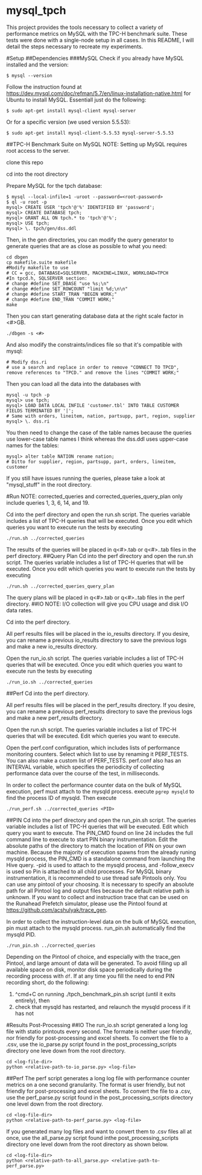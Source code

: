 # mysql_tpch
This project provides the tools necessary to collect a variety of performance metrics on MySQL with the TPC-H benchmark suite. These tests were done with a single-node setup in all cases. In this README, I will detail the steps necessary to recreate my experiments.

#Setup
##Dependencies
###MySQL
Check if you already have MySQL installed and the version:
```
$ mysql --version
```
Follow the instruction found at https://dev.mysql.com/doc/refman/5.7/en/linux-installation-native.html for Ubuntu to install MySQL. Essentiall just do the following:
```
$ sudo apt-get install mysql-client mysql-server
```
Or for a specific version (we used version 5.5.53):
```
$ sudo apt-get install mysql-client-5.5.53 mysql-server-5.5.53
```

##TPC-H Benchmark Suite on MySQL
NOTE: Setting up MySQL requires root access to the server.

clone this repo

cd into the root directory

Prepare MySQL for the tpch database:
```
$ mysql --local-infile=1 -uroot --password=<root-password>
$ ql -u root -p
mysql> CREATE USER 'tpch'@'%' IDENTIFIED BY 'password';
mysql> CREATE DATABASE tpch;
mysql> GRANT ALL ON tpch.* to 'tpch'@'%';
mysql> USE tpch;
mysql> \. tpch/gen/dss.ddl
```

Then, in the gen directories, you can modify the query generator to generate queries that are as close as possible to what you need:

```
cd dbgen
cp makefile.suite makefile
#Modify makefile to use
# CC = gcc, DATABASE=SQLSERVER, MACHINE=LINUX, WORKLOAD=TPCH
#In tpcd.h, SQLSERVER section:
# change #define SET_DBASE "use %s;\n"
# change #define SET_ROWCOUNT "limit %d;\n\n"
# change #define START_TRAN "BEGIN WORK;"
# change #define END_TRAN "COMMIT WORK;"
make
```

Then you can start generating database data at the right scale factor in <#>GB.

```
./dbgen -s <#>
```

And also modify the constraints/indices file so that it's compatible with mysql:

```
# Modify dss.ri
# use a search and replace in order to remove "CONNECT TO TPCD", remove references to "TPCD." and remove the lines "COMMIT WORK;"
```

Then you can load all the data into the databases with

```
mysql -u tpch -p
mysql> use tpch;
mysql> LOAD DATA LOCAL INFILE 'customer.tbl' INTO TABLE CUSTOMER FIELDS TERMINATED BY '|';
# Same with orders, lineitem, nation, partsupp, part, region, supplier
mysql> \. dss.ri
```

You then need to change the case of the table names because the queries use lower-case table names I think whereas the dss.ddl uses upper-case names for the tables:

```
mysql> alter table NATION rename nation;
# Ditto for supplier, region, partsupp, part, orders, lineitem, customer
```

If you still have issues running the queries, please take a look at "mysql_stuff" in the root directory.

#Run
NOTE: corrected_queries and corrected_queries_query_plan only include queries 1, 3, 6, 14, and 19.

Cd into the perf directory and open the run.sh script. The queries variable includes a list of TPC-H queries that will be executed. Once you edit which queries you want to execute run the tests by executing
```
./run.sh ../corrected_queries
```
The results of the queries will be placed in q<#>.tab or q<#>..tab files in the perf directory.
##Query Plan
Cd into the perf directory and open the run.sh script. The queries variable includes a list of TPC-H queries that will be executed. Once you edit which queries you want to execute run the tests by executing
```
./run.sh ../corrected_queries_query_plan
```
The query plans will be placed in q<#>.tab or q<#>..tab files in the perf directory.
##IO
NOTE: I/O collection will give you CPU usage and disk I/O data rates.

Cd into the perf directory.

All perf results files will be placed in the io_results directory. If you desire, you can rename a previous io_results directory to save the previous logs and make a new io_results directory.

Open the run_io.sh script. The queries variable includes a list of TPC-H queries that will be executed. Once you edit which queries you want to execute run the tests by executing
```
./run_io.sh ../corrected_queries
```
##Perf
Cd into the perf directory.

All perf results files will be placed in the perf_results directory. If you desire, you can rename a previous perf_results directory to save the previous logs and make a new perf_results directory.

Open the run.sh script. The queries variable includes a list of TPC-H queries that will be executed. Edit which queries you want to execute.

Open the perf.conf configuration, which includes lists of performance monitoring counters. Select which list to use by renaming it PERF_TESTS. You can also make a custom list of PERF_TESTS. perf.conf also has an INTERVAL variable, which specifies the periodicity of collecting performance data over the course of the test, in milliseconds.

In order to collect the performance counter data on the bulk of MySQL execution, perf must attach to the mysqld process. execute ```pgrep mysqld``` to find the process ID of mysqld. Then execute
```
./run_perf.sh ../corrected_queries <PID>
```
##PIN
Cd into the perf directory and open the run_pin.sh script. The queries variable includes a list of TPC-H queries that will be executed. Edit which query you want to execute. The PIN_CMD found on line 24 includes the full command line to execute to start PIN binary instrumentation. Edit the absolute paths of the directory to match the location of PIN on your own machine. Because the majority of execution spawns from the already runing mysqld process, the PIN_CMD is a standalone command from launching the Hive query. -pid is used to attach to the mysqld process, and -follow_execv is used so Pin is attached to all child processes. For MySQL binary instrumentation, it is recommended to use thread safe Pintools only. You can use any pintool of your choosing. It is necessary to specify an absolute path for all Pintool log and output files because the default relative path is unknown. If you want to collect and instruction trace that can be used on the Runahead Prefetch simulator, please use the Pintool found at https://github.com/acshulyak/trace_gen.

In order to collect the instruction-level data on the bulk of MySQL execution, pin must attach to the mysqld process. run_pin.sh automatically find the mysqld PID.
```
./run_pin.sh ../corrected_queries
```
Depending on the Pintool of choice, and especially with the trace_gen Pintool, and large amount of data will be generated. To avoid filling up all available space on disk, monitor disk space periodically during the recording process with ```df```. If at any time you fill the need to end PIN recording short, do the following:

1. ^cmd\+C on running ./tpch_benchmark_pin.sh script (until it exits entirely), then
2. check that mysqld has restarted, and relaunch the mysqld process if it has not

#Results Post-Processing
##IO
The run_io.sh script generated a long log file with statio printouts every second. The formate is neither user friendly, nor friendly for post-processing and excel sheets. To convert the file to a .csv, use the io_parse.py script found in the post_processing_scripts directory one leve down from the root directory.
```
cd <log-file-dir>
python <relative-path-to-io_parse.py> <log-file>
```
##Perf
The perf script generates a long log file with performance counter metrics on a one second granularity. The format is user friendly, but not friendly for post-processing and excel sheets. To convert the file to a .csv, use the perf_parse.py script found in the post_processing_scripts directory one level down from the root directory.
```
cd <log-file-dir>
python <relative-path-to-perf_parse.py> <log-file>
```
If you generated many log files and want to convert them to .csv files all at once, use the all_parse.py script found inthe post_processing_scripts directory one level down from the root directory as shown below.
```
cd <log-file-dir>
python <relative-path-to-all_parse.py> <relative-path-to-perf_parse.py>
```

